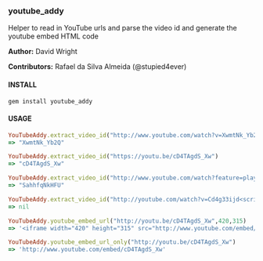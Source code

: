 ### youtube_addy
Helper to read in YouTube urls and parse the video id and generate the youtube embed HTML code

**Author:** David Wright

**Contributors:** Rafael da Silva Almeida (@stupied4ever)


#### INSTALL
`gem install youtube_addy`


#### USAGE
```ruby
YouTubeAddy.extract_video_id("http://www.youtube.com/watch?v=XwmtNk_Yb2Q")
=> "XwmtNk_Yb2Q"
```

```ruby
YouTubeAddy.extract_video_id("https://youtu.be/cD4TAgdS_Xw")
=> "cD4TAgdS_Xw"
```

```ruby
YouTubeAddy.extract_video_id("http://www.youtube.com/watch?feature=player_embedded&v=SahhfqNkHFU")
=> "SahhfqNkHFU"
```

```ruby
YouTubeAddy.extract_video_id("http://youtube.com/watch?v=Cd4g33ijd<script>this_should_not_be_here</scipt>")
=> nil
```

```ruby
YouTubeAddy.youtube_embed_url("http://youtu.be/cD4TAgdS_Xw",420,315)
=> '<iframe width="420" height="315" src="http://www.youtube.com/embed/cD4TAgdS_Xw" frameborder="0" allowfullscreen></iframe>'
```

```ruby
YouTubeAddy.youtube_embed_url_only("http://youtu.be/cD4TAgdS_Xw")
=> 'http://www.youtube.com/embed/cD4TAgdS_Xw'
```

